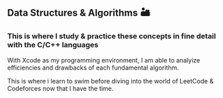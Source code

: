 ## Data Structures & Algorithms 🏜

### This is where I study & practice these concepts in fine detail with the C/C++ languages

With Xcode as my programming environment, I am able to analyize efficiencies and drawbacks of each fundamental algorithm. 

This is where i learn to swim before diving into the world of LeetCode & Codeforces now that I have the time.